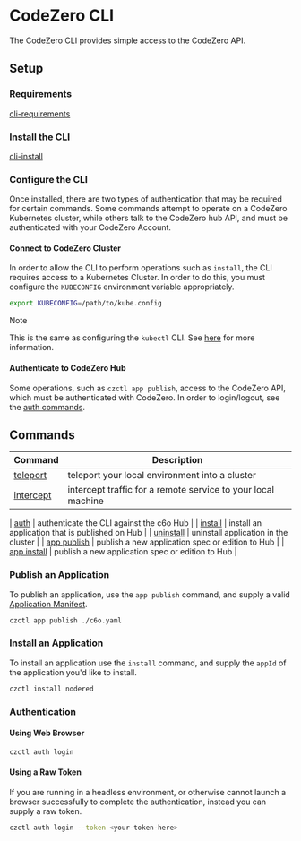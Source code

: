# CodeZero CLI

The CodeZero CLI provides simple access to the CodeZero API.

## Setup

### Requirements

[cli-requirements](../../_fragments/cli-requirements.md ':include')

### Install the CLI

[cli-install](../../_fragments/cli-install.md ':include')

### Configure the CLI

Once installed, there are two types of authentication that may be required for certain commands. Some commands attempt to operate on a CodeZero Kubernetes cluster, while others talk to the CodeZero hub API, and must be authenticated with your CodeZero Account.

#### Connect to CodeZero Cluster

In order to allow the CLI to perform operations such as `install`, the CLI requires access to a Kubernetes Cluster. In order to do this, you must configure the `KUBECONFIG` environment variable appropriately.

```bash
export KUBECONFIG=/path/to/kube.config
```

> [!NOTE]
> This is the same as configuring the `kubectl` CLI. See [here](https://kubernetes.io/docs/concepts/configuration/organize-cluster-access-kubeconfig/) for more information.

#### Authenticate to CodeZero Hub

Some operations, such as `czctl app publish`, access to the CodeZero API, which must be authenticated with CodeZero. In order to login/logout, see the [auth commands](#Authentication).

## Commands

| Command | Description |
|---------|-------------|
| [teleport](#teleport) | teleport your local environment into a cluster |
| [intercept](#intercept) | intercept traffic for a remote service to your local machine |

| [auth](#auth) | authenticate the CLI against the c6o Hub |
| [install](#install) | install an application that is published on Hub |
| [uninstall](#uninstall) | uninstall application in the cluster |
| [app publish](#Publish-an-Application) | publish a new application spec or edition to Hub |
| [app install](#Publish-an-Application) | publish a new application spec or edition to Hub |

### Publish an Application

To publish an application, use the `app publish` command, and supply a valid [Application Manifest](./references/application-manifest).

```bash
czctl app publish ./c6o.yaml
```

### Install an Application

To install an application use the `install` command, and supply the `appId` of the application you'd like to install.

```bash
czctl install nodered
```

### Authentication

#### Using Web Browser

```bash
czctl auth login
```

#### Using a Raw Token

If you are running in a headless environment, or otherwise cannot launch a browser successfully to complete the authentication, instead you can supply a raw token.

```bash
czctl auth login --token <your-token-here>
```